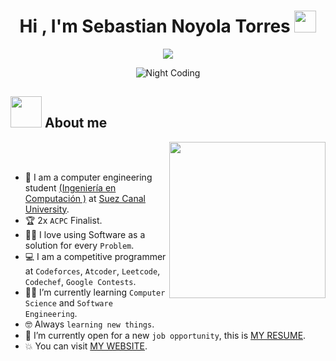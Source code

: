 <h1 align="center">Hi , I'm Sebastian Noyola Torres <img src="https://media.giphy.com/media/hvRJCLFzcasrR4ia7z/giphy.gif" width="35"></h1>
<p align="center">
  <a href="https://github.com/DenverCoder1/readme-typing-svg"><img src="https://readme-typing-svg.herokuapp.com?font=Time+New+Roman&color=%23C8BE25&size=25&center=true&vCenter=true&width=600&height=100&lines=Computer+Engineering+Student"></a>
</p>

<div align="center">
  <img alt="Night Coding" src="https://media.giphy.com/media/BPJmthQ3YRwD6QqcVD/giphy.gif?cid=790b7611345qxgxdk809v03uc1upnk4ekxffzskrk0796770&ep=v1_gifs_trending&rid=giphy.gif&ct=g">
</div>

## <picture><img src = "https://media.giphy.com/media/v1.Y2lkPTc5MGI3NjExZW8zd3B5eXdyeWc1cjc4bXI0cmZreHZsdjYyeXBic2N3ZGV0c2FwNSZlcD12MV9naWZzX3NlYXJjaCZjdD1n/Rr6J53cRIwdBS/giphy.gif" width = 50px></picture> About me

<picture> <img align="right" src="https://media.giphy.com/media/v1.Y2lkPTc5MGI3NjExOGY5YzBsb3EyNnJsYzMzZDc0MGd5MW16NjFxbWlpZGY3MWpmOTE1diZlcD12MV9naWZzX3NlYXJjaCZjdD1n/R57wFjQdyDaBq/giphy.gif" width = 250px></picture>

<br><br>

- :school: I am a computer engineering student [(Ingeniería en Computación
)](http://suez.edu.eg/ar/%d9%83%d9%84%d9%8a%d8%a9-%d8%a7%d9%84%d8%ad%d8%a7%d8%b3%d8%a8%d8%a7%d8%aa-%d9%88%d8%a7%d9%84%d9%85%d8%b9%d9%84%d9%88%d9%85%d8%a7%d8%aa/) at [Suez Canal University](http://suez.edu.eg/ar/).
- :trophy: 2x `ACPC` Finalist.
- :technologist: I love using Software as a solution for every `Problem`.
- :computer: I am a competitive programmer at `Codeforces`, `Atcoder`, `Leetcode`, `Codechef`, `Google Contests`.
- :student: I’m currently learning `Computer Science` and `Software Engineering`.
- :nerd_face: Always `learning new things`.
- :thinking: I’m currently open for a new `job opportunity`, this is [MY RESUME](http://lnkiy.in/Ahmed_Hossam_Resume).
- :boom: You can visit [MY WEBSITE](https://cutt.ly/Ahmed_Hossam_Website).
<br>


